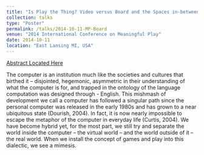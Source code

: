 ```yaml
---
title: "Is Play the Thing? Video versus Board and the Spaces in-between"
collection: talks
type: "Poster"
permalink: /talks/2014-10-11-MP-Board
venue: "2014 International Conference on Meaningful Play"
date: 2014-10-11
location: "East Lansing MI, USA"
---
```


[Abstract Located Here](https://www.dropbox.com/s/2vzqcbctuixq8af/LaLone_Meaningful_Play_2014_Abstract.pdf?dl=0)

The computer is an institution much like the societies and cultures that birthed it – disjointed, hegemonic, asymmetric in their understanding of what the computer is for, and trapped in the ontology of the language computation was designed through - English. This mishmash of development we call a computer has followed a singular path since the personal computer was released in the early 1980s and has grown to a near ubiquitous state (Dourish, 2004). In fact, it is now nearly impossible to escape the metaphor of the computer in everyday life (Curtis, 2004). We have become hybrid yet, for the most part, we still try and separate the world inside the computer – the virtual world – and the world outside of it – the real world. When we install the concept of games and play into this dialectic, we see a mimesis.
